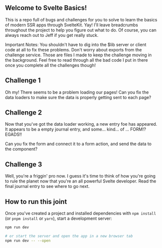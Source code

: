 ## Welcome to Svelte Basics!

This is a repo full of bugs and challenges for you to solve to learn the basics of modern SSR apps through SvelteKit. Yay! I'll leave breadcrumbs throughout the project to help you figure out what to do. Of course, you can always reach out to Jeff if you get really stuck.

Important Notes: 
You shouldn't have to dig into the $lib server or client code at all to fix these problems.
Don't worry about exports from the challenge service. Those are files I made to keep the challenge moving in the background. Feel free to read through all the bad code I put in there once you complete all the challenges though!


## Challenge 1

Oh my! There seems to be a problem loading our pages! Can you fix the data loaders to make sure the data is properly getting sent to each page?


## Challenge 2

Now that you've got the data loader working, a new entry foe has appeared. It appears to be a empty journal entry, and some... kind... of ... FORM!? EGADS!!

Can you fix the form and connect it to a form action, and send the data to the component?

## Challenge 3

Well, you're a friggin' pro now. I guess it's time to think of how you're going to rule the planet now that you're an all powerful Svelte developer. Read the final journal entry to see where to go next.

## How to run this joint

Once you've created a project and installed dependencies with `npm install` (or `pnpm install` or `yarn`), start a development server:

```bash
npm run dev

# or start the server and open the app in a new browser tab
npm run dev -- --open
```
